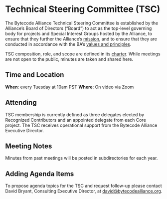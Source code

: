 # Technical Steering Committee (TSC)

The Bytecode Alliance Technical Steering Committee is established by the Alliance’s Board of Directors (“Board”) to act as the top-level governing body for projects and Special Interest Groups hosted by the Alliance, to ensure that they further the Alliance’s [mission](https://bytecodealliance.org/mission), and to ensure that they are conducted in accordance with the BA’s [values and principles](https://bytecodealliance.org/mission#values).


TSC composition, role, and scope are defined in its [charter](https://github.com/bytecodealliance/governance/blob/main/TSC/charter.md).  While meetings are not open to the public, minutes are taken and shared here.


## Time and Location

**When**: every Tuesday at 10am PST
**Where**: On video via Zoom

## Attending
TSC membership is currently defined as three delegates elected by Recognized Contributors and an appointed delegate from each Core project. The TSC receives operational support from the Bytecode Alliance Executive Director.


## Meeting Notes

Minutes from past meetings will be posted in subdirectories for each year.

## Adding Agenda Items

To propose agenda topics for the TSC and request follow-up please contact David Bryant, Consulting Executive Director, at david@bytecodealliance.org.
